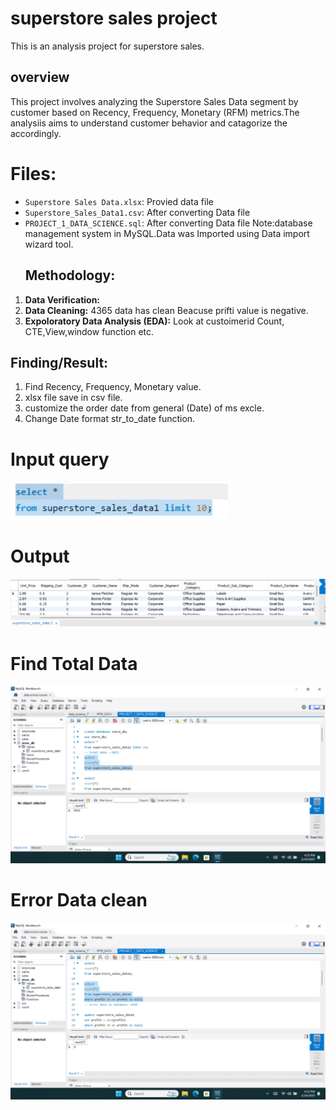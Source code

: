 # superstore sales project
This is an analysis project for superstore sales.
## overview
This project involves analyzing the Superstore Sales Data segment by customer based on Recency, Frequency, Monetary (RFM) metrics.The analysiis aims to understand customer behavior and catagorize the accordingly.
# Files:
- `Superstore Sales Data.xlsx`: Provied data file
- `Superstore_Sales_Data1.csv`: After converting Data file
- `PROJECT_1_DATA_SCIENCE.sql`: After converting Data file
  Note:database management system in MySQL.Data was Imported using Data import wizard tool.
  ## Methodology:
 1. **Data Verification:**
 2. **Data Cleaning:** 4365 data has clean Beacuse prifti value is negative.
 3.   **Expoloratory Data Analysis (EDA):** Look at custoimerid Count, CTE,View,window function etc.
## Finding/Result:
1. Find Recency, Frequency, Monetary value.
2.  xlsx file save in csv file.
3.  customize the order date from general (Date) of ms excle.
4.  Change Date format str_to_date function.
# Input query
 ![image alt](https://github.com/NHRoky/superstore_sales_project/blob/37d6a6fdfc8a61e9eadc1a5f6cfdfca7aec031cb/Screenshot%202025-02-27%20213914.png)
 # Output
  ![image alt](https://github.com/NHRoky/superstore_sales_project/blob/1fb5cefc54375a2224f02a6968a4d22e9f4aea51/Screenshot%202025-02-27%20214019.png)

# Find Total Data
 ![image alt](https://github.com/NHRoky/superstore_sales_project/blob/2a0a20fd395a30d478a100e06f866662d64e42a1/Screenshot%20(24).png)
 # Error Data clean
  ![image alt](https://github.com/NHRoky/superstore_sales_project/blob/aada18dab03c11cd9df3abc8862d3a0dcc484524/Screenshot%20(25).png)


